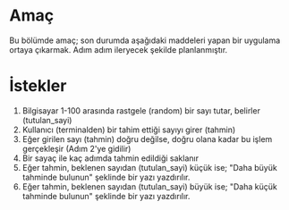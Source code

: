 # Amaç

Bu bölümde amaç; son durumda aşağıdaki maddeleri yapan bir uygulama ortaya çıkarmak. Adım adım ileryecek şekilde planlanmıştır.

# İstekler
1. Bilgisayar 1-100 arasında rastgele (random) bir sayı tutar, belirler (tutulan_sayi)
2. Kullanıcı (terminalden) bir tahim ettiği sayıyı girer (tahmin)
3. Eğer girilen sayı (tahmin) doğru değilse, doğru olana kadar bu işlem gerçekleşir (Adım 2'ye gidilir)
4. Bir sayaç ile kaç adımda tahmin edildiği saklanır
5. Eğer tahmin, beklenen sayıdan (tutulan_sayi) küçük ise; "Daha büyük tahminde bulunun" şeklinde bir yazı yazdırılır.
6. Eğer tahmin, beklenen sayıdan (tutulan_sayi) büyük ise; "Daha küçük tahminde bulunun" şeklinde bir yazı yazdırılır.
